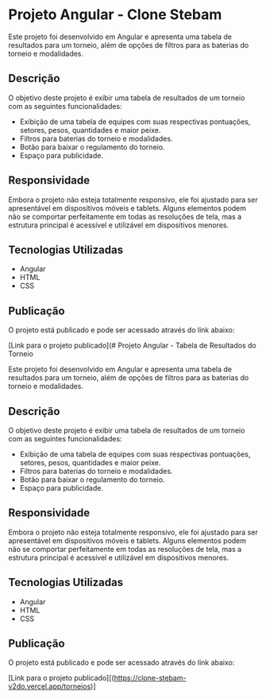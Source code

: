 # Projeto Angular - Clone Stebam

Este projeto foi desenvolvido em Angular e apresenta uma tabela de resultados para um torneio, além de opções de filtros para as baterias do torneio e modalidades.

## Descrição

O objetivo deste projeto é exibir uma tabela de resultados de um torneio com as seguintes funcionalidades:
- Exibição de uma tabela de equipes com suas respectivas pontuações, setores, pesos, quantidades e maior peixe.
- Filtros para baterias do torneio e modalidades.
- Botão para baixar o regulamento do torneio.
- Espaço para publicidade.

## Responsividade

Embora o projeto não esteja totalmente responsivo, ele foi ajustado para ser apresentável em dispositivos móveis e tablets. Alguns elementos podem não se comportar perfeitamente em todas as resoluções de tela, mas a estrutura principal é acessível e utilizável em dispositivos menores.

## Tecnologias Utilizadas

- Angular
- HTML
- CSS

## Publicação

O projeto está publicado e pode ser acessado através do link abaixo:

[Link para o projeto publicado](# Projeto Angular - Tabela de Resultados do Torneio

Este projeto foi desenvolvido em Angular e apresenta uma tabela de resultados para um torneio, além de opções de filtros para as baterias do torneio e modalidades.

## Descrição

O objetivo deste projeto é exibir uma tabela de resultados de um torneio com as seguintes funcionalidades:
- Exibição de uma tabela de equipes com suas respectivas pontuações, setores, pesos, quantidades e maior peixe.
- Filtros para baterias do torneio e modalidades.
- Botão para baixar o regulamento do torneio.
- Espaço para publicidade.

## Responsividade

Embora o projeto não esteja totalmente responsivo, ele foi ajustado para ser apresentável em dispositivos móveis e tablets. Alguns elementos podem não se comportar perfeitamente em todas as resoluções de tela, mas a estrutura principal é acessível e utilizável em dispositivos menores.

## Tecnologias Utilizadas

- Angular
- HTML
- CSS

## Publicação

O projeto está publicado e pode ser acessado através do link abaixo:

[Link para o projeto publicado][(https://clone-stebam-v2do.vercel.app/torneios)]
